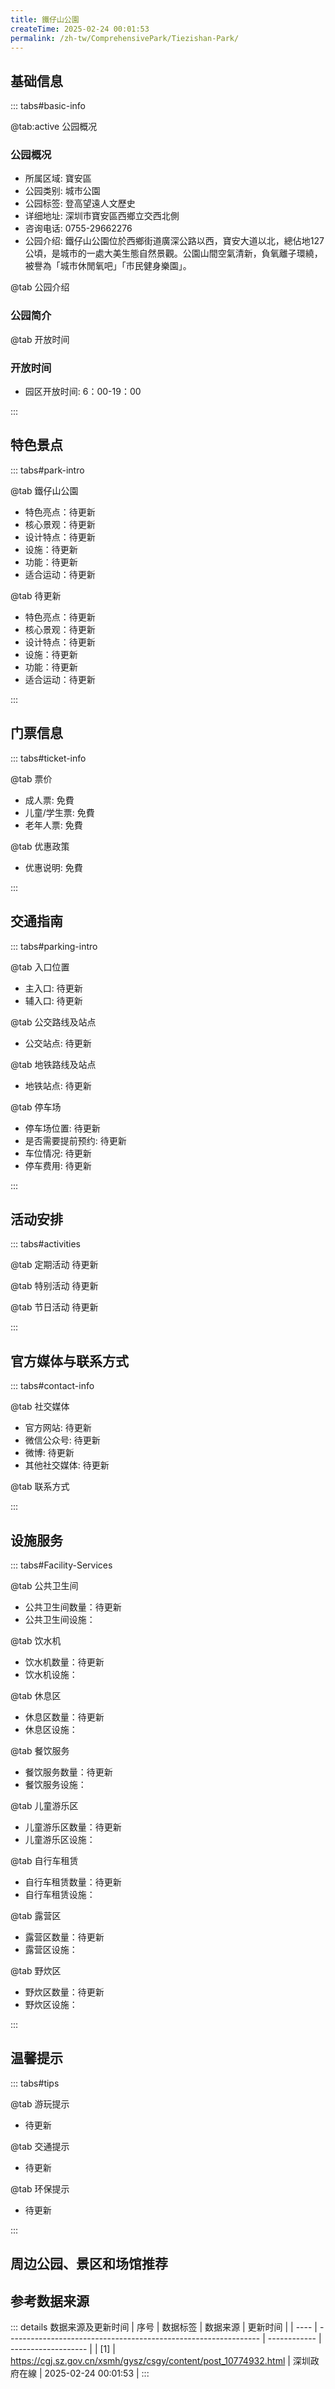 ```yaml
---
title: 鐵仔山公園
createTime: 2025-02-24 00:01:53
permalink: /zh-tw/ComprehensivePark/Tiezishan-Park/
---
```



<script setup>
import ImageSwiper from '/.vuepress/theme/components/ImageSwiper.vue'
// 轮播图数据
const swiperItems = [
    {
                link: 'https://cgj.sz.gov.cn/img/4/4005/4005832/10774932.png',
                title: '鐵仔山公園',
                description: '',
                author: '深圳政府在線',
                date: '2025/02/25'
                },
  {
                link: 'https://cgj.sz.gov.cn/img/4/4005/4005832/10774932.png',
                title: '鐵仔山公園',
                description: '',
                author: '深圳政府在線',
                date: '2025/02/25'
                }
]
// 配置项
const swiperConfig = {
  height: 500,
  showInfo: true
}
</script>
<!-- 轮播图组件 -->
<ImageSwiper :items="swiperItems" :config="swiperConfig" />



## 基础信息

::: tabs#basic-info

@tab:active 公园概况
### 公园概况
- 所属区域: 寶安區
- 公园类别: 城市公園
- 公园标签: 登高望遠人文歷史
- 详细地址: 深圳市寶安區西鄉立交西北側
- 咨询电话: 0755-29662276
- 公园介绍: 鐵仔山公園位於西鄉街道廣深公路以西，寶安大道以北，總佔地127公頃，是城市的一處大美生態自然景觀。公園山間空氣清新，負氧離子環繞，被譽為「城市休閒氧吧」「市民健身樂園」。

@tab 公园介绍
### 公园简介
@tab 开放时间
### 开放时间
- 园区开放时间: 6：00-19：00

:::

## 特色景点

::: tabs#park-intro

@tab 鐵仔山公園
<ImageCard
image="https://cgj.sz.gov.cn/images/index20230710_1.png"
    title="鐵仔山公園"
    description="鐵仔山公園人文歷史底蘊豐厚，擁有許多引人入勝的山林景觀。諸如：奇壁生輝、彩麓匯芳、凝翠幽谷、古華薈萃等景區，為遊客提供了最佳眺望台，西南可瞰海，東南可觀寶安中心區新貌。鐵仔山歷代古墓群是一座立體博物館，其中發現過大量東晉時期的墓葬，是深圳乃至整個華南地區不可多見的考古大發現。"
    date=""
    author="深圳政府在線"
/>


- 特色亮点：待更新
- 核心景观：待更新
- 设计特点：待更新
- 设施：待更新
- 功能：待更新
- 适合运动：待更新

@tab 待更新
<ImageCard
image="https://cgj.sz.gov.cn/images/index20230710_1.png"
    title="鐵仔山公園"
    description="鐵仔山公園人文歷史底蘊豐厚，擁有許多引人入勝的山林景觀。諸如：奇壁生輝、彩麓匯芳、凝翠幽谷、古華薈萃等景區，為遊客提供了最佳眺望台，西南可瞰海，東南可觀寶安中心區新貌。鐵仔山歷代古墓群是一座立體博物館，其中發現過大量東晉時期的墓葬，是深圳乃至整個華南地區不可多見的考古大發現。"
    date=""
    author="深圳政府在線"
/>


- 特色亮点：待更新
- 核心景观：待更新
- 设计特点：待更新
- 设施：待更新
- 功能：待更新
- 适合运动：待更新

:::

## 门票信息

::: tabs#ticket-info

@tab 票价
- 成人票: 免費
- 儿童/学生票: 免費
- 老年人票: 免費

@tab 优惠政策
- 优惠说明: 免費

:::

## 交通指南

::: tabs#parking-intro

@tab 入口位置
- 主入口: 待更新
- 辅入口: 待更新

@tab 公交路线及站点
- 公交站点: 待更新

@tab 地铁路线及站点
- 地铁站点: 待更新

@tab 停车场
- 停车场位置: 待更新
- 是否需要提前预约: 待更新
- 车位情况: 待更新
- 停车费用: 待更新

:::

## 活动安排

::: tabs#activities

@tab 定期活动
待更新

@tab 特别活动
待更新

@tab 节日活动
待更新

:::

## 官方媒体与联系方式

::: tabs#contact-info

@tab 社交媒体
- 官方网站: 待更新
- 微信公众号: 待更新
- 微博: 待更新
- 其他社交媒体: 待更新

@tab 联系方式

:::

## 设施服务

::: tabs#Facility-Services

@tab 公共卫生间
- 公共卫生间数量：待更新
- 公共卫生间设施：

@tab 饮水机
- 饮水机数量：待更新
- 饮水机设施：

@tab 休息区
- 休息区数量：待更新
- 休息区设施：

@tab 餐饮服务
- 餐饮服务数量：待更新
- 餐饮服务设施：

@tab 儿童游乐区
- 儿童游乐区数量：待更新
- 儿童游乐区设施：

@tab 自行车租赁
- 自行车租赁数量：待更新
- 自行车租赁设施：

@tab 露营区
- 露营区数量：待更新
- 露营区设施：

@tab 野炊区
- 野炊区数量：待更新
- 野炊区设施：

:::

## 温馨提示

::: tabs#tips

@tab 游玩提示
- 待更新

@tab 交通提示
- 待更新

@tab 环保提示
- 待更新

:::

## 周边公园、景区和场馆推荐

<CardGrid>
  <ImageCard
        image="https://cgj.sz.gov.cn/img/4/4005/4005834/10774933.jpg"
        title="壩光水生態公園"
        description="壩光水生態公園位於大鵬新區壩光片區西鄉路一側，總面積約10.47公頃，其中水體面積約1.79萬平方公尺。公園依托老村現有的良好濕地生態系統，以老壩光水為歷史文化紐帶，以「生態保護」為出發點，以「渡輪飛花、老樹新芽」為設計主題，打造了科技小城中的城市氧吧、慢活區。 公園劃分為親水休閒區、科教文化區、紅樹保育區、慢行遊覽區"
        href="/zh-tw/ComprehensivePark/Baguang-Water-Ecological-Park/"
        author="深圳政府在線"
        date="2025/01/02"
      />
      <ImageCard
        image="https://cgj.sz.gov.cn/img/4/4005/4005834/10774933.jpg"
        title="壩光水生態公園"
        description="壩光水生態公園位於大鵬新區壩光片區西鄉路一側，總面積約10.47公頃，其中水體面積約1.79萬平方公尺。公園依托老村現有的良好濕地生態系統，以老壩光水為歷史文化紐帶，以「生態保護」為出發點，以「渡輪飛花、老樹新芽」為設計主題，打造了科技小城中的城市氧吧、慢活區。 公園劃分為親水休閒區、科教文化區、紅樹保育區、慢行遊覽區"
        href="/zh-tw/ComprehensivePark/Baguang-Water-Ecological-Park/"
        author="深圳政府在線"
        date="2025/01/02"
      />
    </CardGrid>


## 参考数据来源

::: details 数据来源及更新时间
| 序号 | 数据标签                                                        | 数据来源     | 更新时间            |
| ---- | --------------------------------------------------------------- | ------------ | ------------------- |
| [1]  | https://cgj.sz.gov.cn/xsmh/gysz/csgy/content/post_10774932.html | 深圳政府在線 | 2025-02-24 00:01:53 |
:::

